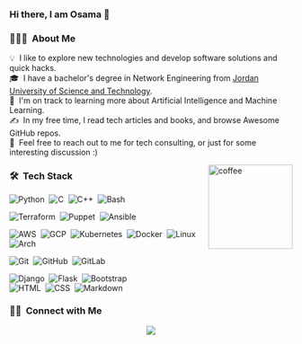 ### Hi there, I am Osama 👋

### 👨🏻‍💻 &nbsp;About Me

💡 &nbsp;I like to explore new technologies and develop software solutions and quick hacks.\
🎓 &nbsp;I have a bachelor's degree in Network Engineering from [Jordan University of Science and Technology](https://www.just.edu.jo/).\
🌱 &nbsp;I'm on track to learning more about Artificial Intelligence and Machine Learning.\
✍️ &nbsp;In my free time, I read tech articles and books, and browse Awesome GitHub repos.\
💬 &nbsp;Feel free to reach out to me for tech consulting, or just for some interesting discussion :\)

<img width=150px alt="coffee" src="https://github.com/OsamaMomani/OsamaMomani/assets/54727130/608997c0-8db9-4047-b368-9dc8eca74f00" align="right"/>

### 🛠 &nbsp;Tech Stack

![Python](https://img.shields.io/badge/-Python-05122A?style=flat&logo=python)&nbsp;
![C](https://img.shields.io/badge/-C-05122A?style=flat&logo=C&logoColor=A8B9CC)&nbsp;
![C++](https://img.shields.io/badge/-C++-05122A?style=flat&logo=C%2B%2B&logoColor=00599C)&nbsp;
![Bash](https://img.shields.io/badge/-Bash-05122A?style=flat&logo=gnu-bash&logoColor=00599C)&nbsp;

![Terraform](https://img.shields.io/badge/-Terraform-05122A?style=flat&logo=Terraform&logoColor=007ACC)&nbsp;
![Puppet](https://img.shields.io/badge/-Puppet-05122A?style=flat&logo=puppet&logoColor=007ACC)&nbsp;
![Ansible](https://img.shields.io/badge/-Ansible-05122A?style=flat&logo=ansible&logoColor=007ACC)&nbsp;

![AWS](https://img.shields.io/badge/-AWS-05122A?style=flat&logo=amazon-aws&logoColor=007ACC)&nbsp;
![GCP](https://img.shields.io/badge/-GCP-05122A?style=flat&logo=google-cloud&logoColor=007ACC)&nbsp;
![Kubernetes](https://img.shields.io/badge/-Kubernetes-05122A?style=flat&logo=Kubernetes&logoColor=007ACC)&nbsp;
![Docker](https://img.shields.io/badge/-Docker-05122A?style=flat&logo=Docker&logoColor=007ACC)&nbsp;
![Linux](https://img.shields.io/badge/-Linux-05122A?style=flat&logo=Linux&logoColor=007ACC)&nbsp;
![Arch](https://img.shields.io/badge/-Arch-05122A?style=flat&logo=arch-linux&logoColor=007ACC)&nbsp;

![Git](https://img.shields.io/badge/-Git-05122A?style=flat&logo=git)&nbsp;
![GitHub](https://img.shields.io/badge/-GitHub-05122A?style=flat&logo=github)&nbsp;
![GitLab](https://img.shields.io/badge/-GitLab-05122A?style=flat&logo=gitlab)&nbsp;

![Django](https://img.shields.io/badge/-Django-05122A?style=flat&logo=django&logoColor=092E20)&nbsp;
![Flask](https://img.shields.io/badge/-Flask-05122A?style=flat&logo=flask)&nbsp;
![Bootstrap](https://img.shields.io/badge/-Bootstrap-05122A?style=flat&logo=bootstrap&logoColor=563D7C)\
![HTML](https://img.shields.io/badge/-HTML-05122A?style=flat&logo=HTML5)&nbsp;
![CSS](https://img.shields.io/badge/-CSS-05122A?style=flat&logo=CSS3&logoColor=1572B6)&nbsp;
![Markdown](https://img.shields.io/badge/-Markdown-05122A?style=flat&logo=markdown)


### 🤝🏻 &nbsp;Connect with Me

<p align="center">
<a href="https://www.linkedin.com/in/os-momani/"><img src="https://img.shields.io/badge/-Osama%20Almomani-0077B5?style=flat&logo=Linkedin&logoColor=white"/></a>

</p>
